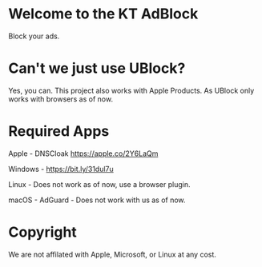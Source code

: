# Welcome to the KT AdBlock
Block your ads.

# Can't we just use UBlock?
Yes, you can. This project also works with Apple Products. As UBlock only works with browsers as of now.

# Required Apps
Apple - DNSCloak https://apple.co/2Y6LaQm


Windows - https://bit.ly/31dul7u


Linux - Does not work as of now, use a browser plugin.


macOS - AdGuard - Does not work with us as of now.



# Copyright
We are not affilated with Apple, Microsoft, or Linux at any cost.
